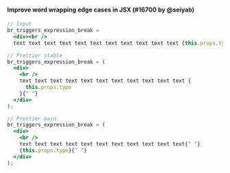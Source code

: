 #### Improve word wrapping edge cases in JSX (#16700 by @seiyab)

<!-- prettier-ignore -->
```jsx
// Input
br_triggers_expression_break =
  <div><br />
  text text text text text text text text text text text {this.props.type} </div>

// Prettier stable
br_triggers_expression_break = (
  <div>
    <br />
    text text text text text text text text text text text {
      this.props.type
    }{" "}
  </div>
);

// Prettier main
br_triggers_expression_break = (
  <div>
    <br />
    text text text text text text text text text text text{" "}
    {this.props.type}{" "}
  </div>
);
```
